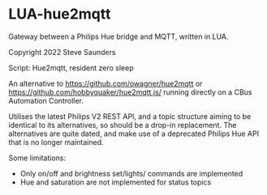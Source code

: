 # LUA-hue2mqtt

Gateway between a Philips Hue bridge and MQTT, written in LUA.

Copyright 2022 Steve Saunders

Script: Hue2mqtt, resident zero sleep

An alternative to https://github.com/owagner/hue2mqtt or https://github.com/hobbyquaker/hue2mqtt.js/ running directly on a CBus Automation Controller.

Utilises the latest Philips V2 REST API, and a topic structure aiming to be identical to its alternatives, so should be a drop-in replacement. The alternatives are quite dated, and make use of a deprecated Philips Hue API that is no longer maintained.

Some limitations:
- Only on/off and brightness set/lights/ commands are implemented
- Hue and saturation are not implemented for status topics
